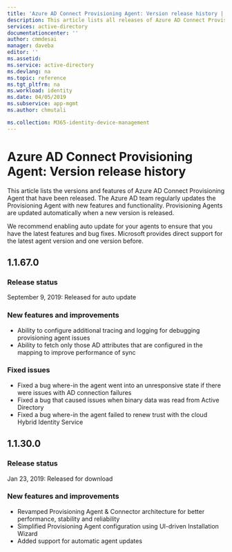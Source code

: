 ```yaml
---
title: 'Azure AD Connect Provisioning Agent: Version release history | Microsoft Docs'
description: This article lists all releases of Azure AD Connect Provisioning Agent and describes new features and fixed issues
services: active-directory
documentationcenter: ''
author: cmmdesai
manager: daveba
editor: ''
ms.assetid: 
ms.service: active-directory
ms.devlang: na
ms.topic: reference
ms.tgt_pltfrm: na
ms.workload: identity
ms.date: 04/05/2019
ms.subservice: app-mgmt
ms.author: chmutali

ms.collection: M365-identity-device-management
---
```

# Azure AD Connect Provisioning Agent: Version release history
This article lists the versions and features of Azure AD Connect Provisioning Agent that have been released. The Azure AD team regularly updates the Provisioning Agent with new features and functionality. Provisioning Agents are updated automatically when a new version is released. 

We recommend enabling auto update for your agents to ensure that you have the latest features and bug fixes. Microsoft provides direct support for the latest agent version and one version before.

## 1.1.67.0

### Release status

September 9, 2019: Released for auto update

### New features and improvements

* Ability to configure additional tracing and logging for debugging provisioning agent issues
* Ability to fetch only those AD attributes that are configured in the mapping to improve performance of sync

### Fixed issues

* Fixed a bug where-in the agent went into an unresponsive state if there were issues with AD connection failures
* Fixed a bug that caused issues when binary data was read from Active Directory
* Fixed a bug where-in the agent failed to renew trust with the cloud Hybrid Identity Service

## 1.1.30.0

### Release status

Jan 23, 2019: Released for download

### New features and improvements

* Revamped Provisioning Agent & Connector architecture for better performance, stability and reliability 
* Simplified Provisioning Agent configuration using UI-driven Installation Wizard 
* Added support for automatic agent updates

